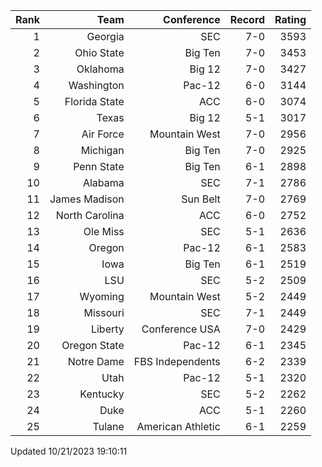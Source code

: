 | Rank  | Team                 | Conference           | Record   | Rating |
| ---:  | ---:                 | ---:                 | ---:     | ---:   |
| 1     | Georgia              | SEC                  | 7-0      | 3593   |
| 2     | Ohio State           | Big Ten              | 7-0      | 3453   |
| 3     | Oklahoma             | Big 12               | 7-0      | 3427   |
| 4     | Washington           | Pac-12               | 6-0      | 3144   |
| 5     | Florida State        | ACC                  | 6-0      | 3074   |
| 6     | Texas                | Big 12               | 5-1      | 3017   |
| 7     | Air Force            | Mountain West        | 7-0      | 2956   |
| 8     | Michigan             | Big Ten              | 7-0      | 2925   |
| 9     | Penn State           | Big Ten              | 6-1      | 2898   |
| 10    | Alabama              | SEC                  | 7-1      | 2786   |
| 11    | James Madison        | Sun Belt             | 7-0      | 2769   |
| 12    | North Carolina       | ACC                  | 6-0      | 2752   |
| 13    | Ole Miss             | SEC                  | 5-1      | 2636   |
| 14    | Oregon               | Pac-12               | 6-1      | 2583   |
| 15    | Iowa                 | Big Ten              | 6-1      | 2519   |
| 16    | LSU                  | SEC                  | 5-2      | 2509   |
| 17    | Wyoming              | Mountain West        | 5-2      | 2449   |
| 18    | Missouri             | SEC                  | 7-1      | 2449   |
| 19    | Liberty              | Conference USA       | 7-0      | 2429   |
| 20    | Oregon State         | Pac-12               | 6-1      | 2345   |
| 21    | Notre Dame           | FBS Independents     | 6-2      | 2339   |
| 22    | Utah                 | Pac-12               | 5-1      | 2320   |
| 23    | Kentucky             | SEC                  | 5-2      | 2262   |
| 24    | Duke                 | ACC                  | 5-1      | 2260   |
| 25    | Tulane               | American Athletic    | 6-1      | 2259   |

Updated 10/21/2023 19:10:11
